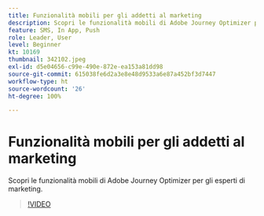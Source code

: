 ```yaml
---
title: Funzionalità mobili per gli addetti al marketing
description: Scopri le funzionalità mobili di Adobe Journey Optimizer per gli esperti di marketing.
feature: SMS, In App, Push
role: Leader, User
level: Beginner
kt: 10169
thumbnail: 342102.jpeg
exl-id: d5e04656-c99e-490e-872e-ea153a81dd98
source-git-commit: 615038fe6d2a3e8e48d9533a6e87a452bf3d7447
workflow-type: ht
source-wordcount: '26'
ht-degree: 100%

---
```


# Funzionalità mobili per gli addetti al marketing

Scopri le funzionalità mobili di Adobe Journey Optimizer per gli esperti di marketing.

>[!VIDEO](https://video.tv.adobe.com/v/342102?quality=12&learn=on)
